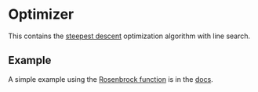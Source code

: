 # Optimizer

This contains the [steepest descent](https://en.wikipedia.org/wiki/Gradient_descent) optimization algorithm with line search.

## Example
A simple example using the [Rosenbrock function](https://en.wikipedia.org/wiki/Rosenbrock_function) is in the [docs](https://github.com/branchvincent/cv-tools/blob/master/optimizer/doc).
